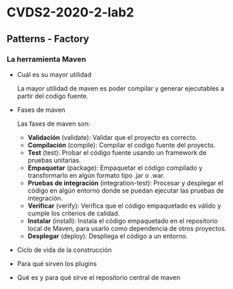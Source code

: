# CVDS2-2020-2-lab2

## Patterns - Factory
### La herramienta Maven

- Cuál es su mayor utilidad

   La mayor utilidad de maven es poder compilar y generar ejecutables a partir del codigo fuente.
- Fases de maven

   Las fases de maven son:
   - **Validación** (validate): Validar que el proyecto es correcto.
   - **Compilación** (compile): Compilar el codigo fuente del proyecto.
   - **Test** (test): Probar el código fuente usando un framework de pruebas unitarias.
   - **Empaquetar** (package): Empaquetar el código compilado y transformarlo en algún formato tipo .jar o .war.
   - **Pruebas de integración** (integration-test): Procesar y desplegar el código en algún entorno donde se puedan ejecutar las pruebas de integración.
   - **Verificar** (verify): Verifica que el código empaquetado es válido y cumple los criterios de calidad.
   - **Instalar** (install): Instala el código empaquetado en el repositorio local de Maven, para usarlo como dependencia de otros proyectos.
   - **Desplegar** (deploy): Despliega el código a un entorno.

- Ciclo de vida de la construcción

- Para qué sirven los plugins

- Qué es y para qué sirve el repositorio central de maven
